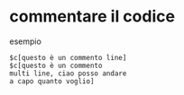 # commentare il codice

esempio
```
$c[questo è un commento line]
$c[questo è un commento
multi line, ciao posso andare
a capo quanto voglio]
```
